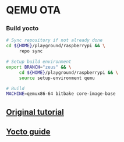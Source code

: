 # QEMU OTA

### Build yocto

```bash
# Sync repository if not already done
cd ${HOME}/playground/raspberrypi && \
     repo sync

# Setup build environment
export BRANCH="zeus" && \
     cd ${HOME}/playground/raspberrypi && \
     source setup-environment qemu

# Build
MACHINE=qemux86-64 bitbake core-image-base
```

## [Original tutorial](https://hub.mender.io/t/qemu-the-fast-processor-emulator/420)

## [Yocto guide](https://wiki.yoctoproject.org/wiki/Steps_for_Automated_Testing_on_QEMU)

